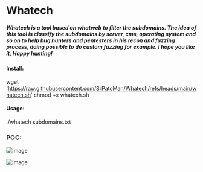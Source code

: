 # Whatech

##### Whatech is a tool based on whatweb to filter the subdomains. The idea of this tool is classify the subdomains by server, cms, operating system and so on to help bug hunters and pentesters in his recon and fuzzing process, doing possible to do custom fuzzing for example. I hope you like it, Happy hunting!

#### Install:

wget 'https://raw.githubusercontent.com/SrPatoMan/Whatech/refs/heads/main/whatech.sh'
chmod +x whatech.sh

#### Usage:

./whatech subdomains.txt

### POC:


![image](https://github.com/user-attachments/assets/2da4c61e-24e0-48e9-83ce-3f47d1a621c2)




![image](https://github.com/user-attachments/assets/2df72eaf-74d6-4435-92e1-10a04b040155)

